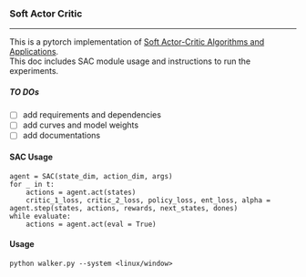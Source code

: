 ### Soft Actor Critic
------------
This is a pytorch implementation of [Soft Actor-Critic Algorithms and Applications](https://arxiv.org/pdf/1812.05905.pdf). <br>
This doc includes SAC module usage and instructions to run the experiments.
##### TO DOs
- [ ] add requirements and dependencies <br>
- [ ] add curves and model weights <br>
- [ ] add documentations <br>

#### SAC Usage
```
agent = SAC(state_dim, action_dim, args)
for _ in t:
    actions = agent.act(states)
    critic_1_loss, critic_2_loss, policy_loss, ent_loss, alpha = agent.step(states, actions, rewards, next_states, dones)
while evaluate:
    actions = agent.act(eval = True)
```

#### Usage
```
python walker.py --system <linux/window>
```
